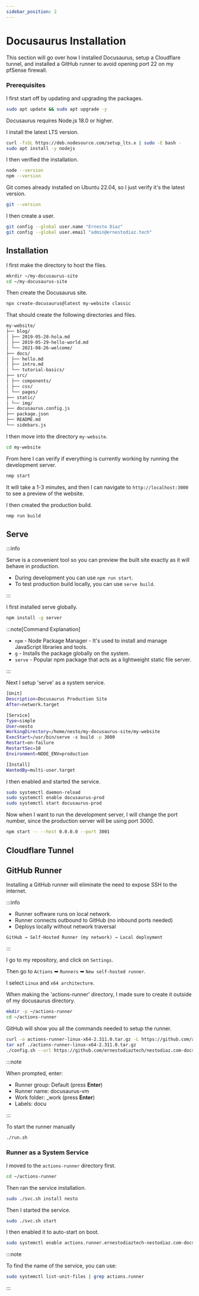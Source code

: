 ```yaml
---
sidebar_position: 2
---
```


# Docusaurus Installation

This section will go over how I installed Docusaurus, setup a Cloudflare tunnel, and installed a GitHub runner to avoid opening port 22 on my pfSense firewall.

### Prerequisites

I first start off by updating and upgrading the packages.

```bash
sudo apt update && sudo apt upgrade -y
```

Docusaurus requires Node.js 18.0 or higher.

I install the latest LTS version.

```bash
curl -fsSL https://deb.nodesource.com/setup_lts.x | sudo -E bash -
sudo apt install -y nodejs
```

I then verified the installation.

```bash
node --version
npm --version
```

Git comes already installed on Ubuntu 22.04, so I just verify it's the latest version.

```bash
git --version
```

I then create a user.

```bash
git config --global user.name "Ernesto Diaz"
git config --global user.email "admin@ernestodiaz.tech"
```

## Installation

I first make the directory to host the files.

```bash
mkrdir ~/my-docusaurus-site
cd ~/my-docusaurus-site
```

Then create the Docusaurus site.

```bash
npx create-docusaurus@latest my-website classic
```

That should create the following directories and files.

```bash
my-website/
├── blog/
│ ├── 2019-05-28-hola.md
│ ├── 2019-05-29-hello-world.md
│ └── 2021-08-26-welcome/
├── docs/
│ ├── hello.md
│ ├── intro.md
│ └── tutorial-basics/
├── src/
│ ├── components/
│ ├── css/
│ └── pages/
├── static/
│ └── img/
├── docusaurus.config.js
├── package.json
├── README.md
└── sidebars.js
```

I then move into the directory `my-website`.

```bash
cd my-website
```

From here I can verify if everything is currently working by running the development server.

```bash
nmp start
```

It will take a 1-3 minutes, and then I can navigate to `http://localhost:3000` to see a preview of the website.

I then created the production build.

```bash
nmp run build
```

## Serve

:::info

Serve is a convenient tool so you can preview the built site exactly as it will behave in production.

- During development you can use `npm run start`.
- To test production build locally, you can use `serve build`.

:::

I first installed serve globally.

```bash
npm install -g server
```

:::note[Command Explanation]

- `npm` - Node Package Manager - It's used to install and manage JavaScript libraries and tools.
- `g` - Installs the package globally on the system.
- `serve` - Popular npm package that acts as a lightweight static file server.

:::

Next I setup 'serve' as a system service.

```bash title="/etc/systemd/system/docusaurus-prod.service"
[Unit]
Description=Docusaurus Production Site
After=network.target

[Service]
Type=simple
User=nesto
WorkingDirectory=/home/nesto/my-docusaurus-site/my-website
ExecStart=/usr/bin/serve -s build -p 3000
Restart=on-failure
RestartSec=10
Environment=NODE_ENV=production

[Install]
WantedBy=multi-user.target
```

I then enabled and started the service.

```bash
sudo systemctl daemon-reload
sudo systemctl enable docusaurus-prod
sudo systemctl start docusaurus-prod
```

Now when I want to run the development server, I will change the port number, since the production server will be using port 3000.

```bash
npm start -- --host 0.0.0.0 --port 3001
```

## Cloudflare Tunnel

## GitHub Runner

Installing a GitHub runner will eliminate the need to expose SSH to the internet.

:::info

- Runner software runs on local network.
- Runner connects outbound to GitHub (no inbound ports needed)
- Deploys locally without network traversal

```
GitHub → Self-Hosted Runner (my network) → Local deployment
```

:::

I go to my repository, and click on `Settings`.

Then go to `Actions` ➥ `Runners` ➥ `New self-hosted runner`.

I select `Linux` and `x64 architecture`.

When making the 'actions-runner' directory, I made sure to create it outside of my docusaurus directory.

```bash
mkdir -p ~/actions-runner
cd ~/actions-runner
```

GitHub will show you all the commands needed to setup the runner.

```bash title="Example"
curl -o actions-runner-linux-x64-2.311.0.tar.gz -L https://github.com/actions/runner/releases/download/v2.311.0/actions-runner-linux-x64-2.311.0.tar.gz
tar xzf ./actions-runner-linux-x64-2.311.0.tar.gz
./config.sh --url https://github.com/ernestodiaztech/nestodiaz.com-docs --token ABCDEFGHIJK...
```

:::note

When prompted, enter:

- Runner group: Default (press **Enter**)
- Runner name: docusaurus-vm
- Work folder: \_work (press **Enter**)
- Labels: docu

:::

To start the runner manually

```bash
./run.sh
```

### Runner as a System Service

I moved to the `actions-runner` directory first.

```bash
cd ~/actions-runner
```

Then ran the service installation.

```bash
sudo ./svc.sh install nesto
```

Then I started the service.

```bash
sudo ./svc.sh start
```

I then enabled it to auto-start on boot.

```bash
sudo systemctl enable actions.runner.ernestodiaztech-nestodiaz.com-docs.docu.service
```

:::note

To find the name of the service, you can use:

```bash
sudo systemctl list-unit-files | grep actions.runner
```

:::
